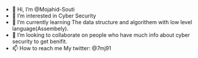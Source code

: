 - 👋 Hi, I’m @Mojahid-Souti
- 👀 I’m interested in Cyber Security
- 🌱 I’m currently learning The data structure and algorithem with low level language(Assembely).
- 💞️ I’m looking to collaborate on people who have much info about cyber security to get benifit.
- 📫 How to reach me My twitter: @7mj91

<!---
Mojahid-Souti/Mojahid-Souti is a ✨ special ✨ repository because its `README.md` (this file) appears on your GitHub profile.
You can click the Preview link to take a look at your changes.
--->
